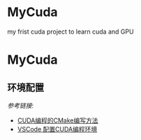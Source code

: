 # MyCuda
my frist cuda project to learn cuda and GPU
# MyCuda

## 环境配置
_参考链接:_

- [CUDA编程的CMake编写方法](https://blog.csdn.net/a435262767/article/details/91883730)
- [VSCode 配置CUDA编程环境](https://blog.csdn.net/u012435142/article/details/102651892)